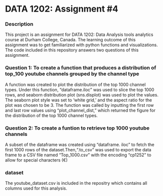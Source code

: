 # DATA 1202: Assignment #4

### Description 
This project is an assignment for DATA 1202: Data Analysis tools analytics course at Durham College, Canada. The learning outcome of this assignment was to get familiarized with python functions and visualizations. The code included in this repository answers two questions of this assignment. 

### Question 1: To create a function that produces a distribution of top_100 youtube channels grouped by the channel type

A function was created to plot the distribution of the top 1000 channel types. Under this function, “dataframe.iloc” was used to slice the top 1000 rows, and seaborn distribution plot (sns.displot) was used to plot the values. The seaborn plot style was set to ‘white grid,’ and the aspect ratio for the plot was chosen to be 3. The function was called by inputting the first row and last row values using “plot_channel_dist,” which returned the figure for the distribution of the top 1000 channel types.

### Question 2: To create a funtion to retrieve top 1000 youtube channels
A subset of the dataframe was created using “dataframe. iloc” to fetch the first 1000 rows of the dataset.Then,“.to_csv” was used to export the data frame to a CSV file named “Top_1000.csv” with the encoding “cp1252” to allow for special characters (€)

### dataset 
The youtube_dataset.csv is included in the repositry which contains all columns used for this analysis.
